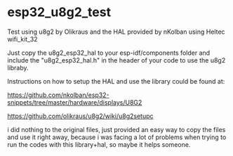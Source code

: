 # esp32_u8g2_test
Test using u8g2 by Olikraus and the HAL provided by nKolban using Heltec wifi_kit_32

Just copy the u8g2_esp32_hal to your esp-idf/components folder and include the "u8g2_esp32_hal.h" in the header of your code to use the u8g2 libraby.

Instructions on how to setup the HAL and use the library could be found at:

https://github.com/nkolban/esp32-snippets/tree/master/hardware/displays/U8G2

https://github.com/olikraus/u8g2/wiki/u8g2setupc

i did nothing to the original files, just provided an easy way to copy the files and use it right away, because i was facing a lot of problems when trying to run the codes with this library+hal, so maybe it helps someone. 
